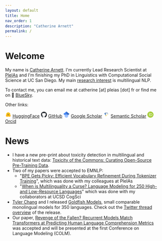 ```yaml
---
layout: default
title: Home
nav_order: 1
description: "Catherine Arnett"
permalink: /
---
```


# Welcome

My name is [Catherine Arnett](https://catherinearnett.github.io/about). I'm currently Lead Research Scientist at [PleIAs](https://pleias.fr/) and I'm finishing my PhD in Linguistics with Computational Social Science at UC San Diego. My main [research interest](https://catherinearnett.github.io/research) is multilingual NLP. 

To contact me, you can email me at catherine [at] pleias [dot] fr or find me on 🦋 [BlueSky](https://bsky.app/profile/catherinearnett.bsky.social). 

Other links:

<img src="./assets/logos/huggingface-logo.png" width="20" /> [HuggingFace](https://huggingface.co/catherinearnett) 
<img src="./assets/logos/github-mark.png" width="20" /> [GitHub](https://github.com/catherinearnett)
<img src="./assets/logos/google-scholar-logo.png" width="20" /> [Google Scholar](https://scholar.google.com/citations?user=bLS_8RAAAAAJ&hl=en)
<img src="./assets/logos/semantic-scholar-logo.png" width="20" /> [Semantic Scholar](https://www.semanticscholar.org/author/Catherine-Arnett/2257347764)
<img src="./assets/logos/orcid-logo.png" width="20" /> [Orcid](https://orcid.org/0000-0003-0448-5415)


# News

* I have a new pre-print about toxicity detection in multilingual and historical text data: [Toxicity of the Commons: Curating Open-Source Pre-Training Data](https://arxiv.org/pdf/2410.22587).
*  Two of my papers were accepted to EMNLP:
    -  "[BPE Gets Picky: Efficient Vocabulary Refinement During Tokenizer Training](https://arxiv.org/pdf/2409.04599)", which was done with my colleagues at PleIAs
    -  "[When is Multilinguality a Curse? Language Modeling for 250 High- and Low-Resource Languages](https://arxiv.org/pdf/2311.09205)" which was done with my collaborators at UCSD CogSci
*  [Tyler Chang](https://tylerachang.github.io/) and I released [Goldfish Models](https://huggingface.co/goldfish-models), small comparable monolingual models for 350 languages. Check out the [Twitter thread overview](https://x.com/linguist_cat/status/1826267170952863885) of the release.
*  Our paper, [Revenge of the Fallen? Recurrent Models Match Transformers at Predicting Human Language Comprehension Metrics](https://arxiv.org/pdf/2404.19178) was accepted and will be presented at the first Conference on Language Modeling (COLM).
